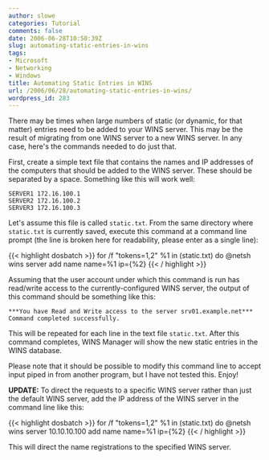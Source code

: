 ```yaml
---
author: slowe
categories: Tutorial
comments: false
date: 2006-06-28T10:50:39Z
slug: automating-static-entries-in-wins
tags:
- Microsoft
- Networking
- Windows
title: Automating Static Entries in WINS
url: /2006/06/28/automating-static-entries-in-wins/
wordpress_id: 283
---
```


There may be times when large numbers of static (or dynamic, for that matter) entries need to be added to your WINS server. This may be the result of migrating from one WINS server to a new WINS server. In any case, here's the commands needed to do just that.

First, create a simple text file that contains the names and IP addresses of the computers that should be added to the WINS server. These should be separated by a space. Something like this will work well:

	SERVER1 172.16.100.1  
	SERVER2 172.16.100.2  
	SERVER3 172.16.100.3

Let's assume this file is called `static.txt`. From the same directory where `static.txt` is currently saved, execute this command at a command line prompt (the line is broken here for readability, please enter as a single line):

{{< highlight dosbatch >}}
for /f "tokens=1,2" %1 in (static.txt) do 
@netsh wins server add name name=%1 ip=\{\%2}
{{< / highlight >}}

Assuming that the user account under which this command is run has read/write access to the currently-configured WINS server, the output of this command should be something like this:

	***You have Read and Write access to the server srv01.example.net***  
	Command completed successfully.

This will be repeated for each line in the text file `static.txt`. After this command completes, WINS Manager will show the new static entries in the WINS database.

Please note that it should be possible to modify this command line to accept input piped in from another program, but I have not tested this. Enjoy!

**UPDATE:** To direct the requests to a specific WINS server rather than just the default WINS server, add the IP address of the WINS server in the command line like this:

{{< highlight dosbatch >}}
for /f "tokens=1,2" %1 in (static.txt) do 
@netsh wins server 10.10.10.100 add name name=%1 ip=\{\%2}
{{< / highlight >}}

This will direct the name registrations to the specified WINS server.
